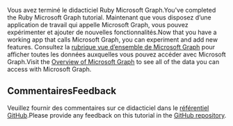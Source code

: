 <!-- markdownlint-disable MD002 MD041 -->

<span data-ttu-id="d1040-101">Vous avez terminé le didacticiel Ruby Microsoft Graph.</span><span class="sxs-lookup"><span data-stu-id="d1040-101">You've completed the Ruby Microsoft Graph tutorial.</span></span> <span data-ttu-id="d1040-102">Maintenant que vous disposez d’une application de travail qui appelle Microsoft Graph, vous pouvez expérimenter et ajouter de nouvelles fonctionnalités.</span><span class="sxs-lookup"><span data-stu-id="d1040-102">Now that you have a working app that calls Microsoft Graph, you can experiment and add new features.</span></span> <span data-ttu-id="d1040-103">Consultez la [rubrique vue d’ensemble de Microsoft Graph](/graph/overview) pour afficher toutes les données auxquelles vous pouvez accéder avec Microsoft Graph.</span><span class="sxs-lookup"><span data-stu-id="d1040-103">Visit the [Overview of Microsoft Graph](/graph/overview) to see all of the data you can access with Microsoft Graph.</span></span>

## <a name="feedback"></a><span data-ttu-id="d1040-104">Commentaires</span><span class="sxs-lookup"><span data-stu-id="d1040-104">Feedback</span></span>

<span data-ttu-id="d1040-105">Veuillez fournir des commentaires sur ce didacticiel dans le [référentiel GitHub](https://github.com/microsoftgraph/msgraph-training-rubyrailsapp).</span><span class="sxs-lookup"><span data-stu-id="d1040-105">Please provide any feedback on this tutorial in the [GitHub repository](https://github.com/microsoftgraph/msgraph-training-rubyrailsapp).</span></span>
